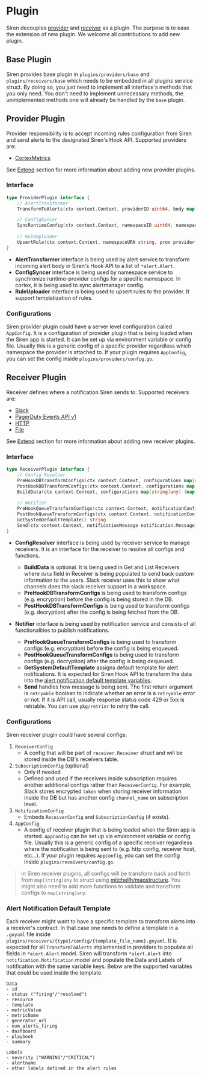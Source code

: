 # Plugin

Siren decouples [provider](#provider-plugin) and [receiver](#receiver-plugin) as a plugin. The purpose is to ease the extension of new plugin. We welcome all contributions to add new plugin. 

## Base Plugin

Siren provides base plugin in  `plugins/providers/base` and `plugins/receivers/base` which needs to be embedded in all plugins service struct. By doing so, you just need to implement all interface's methods that you only need. You don't need to implement unnecessary methods, the unimplemented methods one will already be handled by the `base` plugin. 


## Provider Plugin

Provider responsibility is to accept incoming rules configuration from Siren and send alerts to the designated Siren's Hook API. Supported providers are:

- [CortexMetrics](../providers/cortexmetrics.md)

See [Extend](../extend/adding_new_provider.md) section for more information about adding new provider plugins.
### Interface

```go
type ProviderPlugin interface {
	// AlertTransformer
	TransformToAlerts(ctx context.Context, providerID uint64, body map[string]any) ([]*alert.Alert, int, error) 

	// ConfigSyncer
	SyncRuntimeConfig(ctx context.Context, namespaceID uint64, namespaceURN string, prov provider.Provider) error
	
	// RuleUploader
	UpsertRule(ctx context.Context, namespaceURN string, prov provider.Provider, rl *rule.Rule, templateToUpdate *template.Template) error
}
```
- **AlertTransformer** interface is being used by alert service to transform incoming alert body in Siren's Hook API to a list of `*alert.Alert`.
- **ConfigSyncer** interface is being used by namespace service to synchronize runtime-provider configs for a specific namespace. In cortex, it is being used to sync alertmanager config.
- **RuleUploader** interface is being used to upsert rules to the provider. It support templatization of rules.

### Configurations

Siren provider plugin could have a server level configuration called `AppConfig`. It is a configuration of provider plugin that is being loaded when the Siren app is started. It can be set up via environment variable or config file. Usually this is a generic config of a specific provider regardless which namespace the provider is attached to. If your plugin requires `AppConfig`, you can set the config inside `plugins/providers/config.go`.


## Receiver Plugin

Receiver defines where a notification Siren sends to. Supported receivers are:

- [Slack](../receivers/slack.md)
- [PagerDuty Events API v1](../receivers/pagerduty.md)
- [HTTP](../receivers/http.md)
- [File](../receivers/file.md)

See [Extend](../extend/adding_new_receiver.md) section for more information about adding new receiver plugins.

### Interface

```go
type ReceiverPlugin interface {
	// Config Resolver
	PreHookDBTransformConfigs(ctx context.Context, configurations map[string]any) (map[string]any, error)
	PostHookDBTransformConfigs(ctx context.Context, configurations map[string]any) (map[string]any, error)
	BuildData(ctx context.Context, configurations map[string]any) (map[string]any, error)
	
	// Notifier
	PreHookQueueTransformConfigs(ctx context.Context, notificationConfigMap map[string]any) (map[string]any, error)
	PostHookQueueTransformConfigs(ctx context.Context, notificationConfigMap map[string]any) (map[string]any, error)
	GetSystemDefaultTemplate() string
	Send(ctx context.Context, notificationMessage notification.Message) (bool, error)
}
```

- **ConfigResolver** interface is being used by receiver service to manage receivers. It is an interface for the receiver to resolve all configs and functions.
	- **BuildData** is optional. It is being used in Get and List Receivers where `data` field in Receiver is being populated to send back custom information to the users. Slack receiver uses this to show what channels does the slack receiver support in a workspace.
	- **PreHookDBTransformConfigs** is being used to transform configs (e.g. encryption) before the config is being stored in the DB.
	- **PostHookDBTransformConfigs** is being used to transform configs (e.g. decryption) after the config is being fetched from the DB.

- **Notifier** interface is being used by notification service and consists of all functionalities to publish notifications.
	- **PreHookQueueTransformConfigs** is being used to transform configs (e.g. encryption) before the config is being enqueued.
	- **PostHookQueueTransformConfigs** is being used to transform configs (e.g. decryption) after the config is being dequeued.
	- **GetSystemDefaultTemplate** assigns default template for alert notifications. It is expected for Siren Hook API to transform the data into the [alert notification default template variables](#alert-notification-default-template).
	- **Send** handles how message is being sent. The first return argument is `retryable` boolean to indicate whether an error is a `retryable` error or not. If it is API call, usually response status code 429 or 5xx is retriable. You can use `pkg/retrier` to retry the call.

### Configurations

Siren receiver plugin could have several configs: 
1. `ReceiverConfig`
	- A config that will be part of `receiver.Receiver` struct and will be stored inside the DB's receivers table.
2. `SubscriptionConfig` (optional)
	- Only if needed
	- Defined and used if the receivers inside subscription requires another additional configs rather than `ReceiverConfig`. For example, Slack stores encrypted `token` when storing receiver information inside the DB but has another config `channel_name` on subscription level.
3. `NotificationConfig`
	- Embeds `ReceiverConfig` and `SubscriptionConfig` (if exists).
4. `AppConfig`
	- A config of receiver plugin that is being loaded when the Siren app is started. `AppConfig` can be set up via environment variable or config file. Usually this is a generic config of a specific receiver regardless where the notification is being sent to (e.g. http config, receiver host, etc...). If your plugin requires `AppConfig`, you can set the config inside `plugins/receivers/config.go`.

> In Siren receiver plugins, all configs will be transform back and forth from `map[string]any` to struct using [mitchellh/mapstructure](https://github.com/mitchellh/mapstructure). You might also need to add more functions to validate and transform configs to `map[string]any`.

### Alert Notification Default Template

Each receiver might want to have a specific template to transform alerts into a receiver's contract. In that case one needs to define a template in a `.goyaml` file inside `plugins/receivers/{type}/config/{template_file_name}.goyaml`. It is expected for all `TransformToAlerts` implemented in providers to populate all fields in `*alert.Alert` model. Siren will transform `*alert.Alert` into `notification.Notification` model and populate the Data and Labels of notification with the same variable keys. Below are the supported variables that could be used inside the template.

```
Data
- id
- status ("firing"/"resolved")
- resource
- template
- metricValue
- metricName
- generator_url
- num_alerts_firing
- dashboard
- playbook
- summary

Labels
- severity ("WARNING"/"CRITICAL")
- alertname
- other labels defined in the alert rules
```